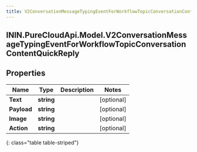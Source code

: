 ```yaml
---
title: V2ConversationMessageTypingEventForWorkflowTopicConversationContentQuickReply
---
```

## ININ.PureCloudApi.Model.V2ConversationMessageTypingEventForWorkflowTopicConversationContentQuickReply

## Properties

|Name | Type | Description | Notes|
|------------ | ------------- | ------------- | -------------|
| **Text** | **string** |  | [optional] |
| **Payload** | **string** |  | [optional] |
| **Image** | **string** |  | [optional] |
| **Action** | **string** |  | [optional] |
{: class="table table-striped"}


